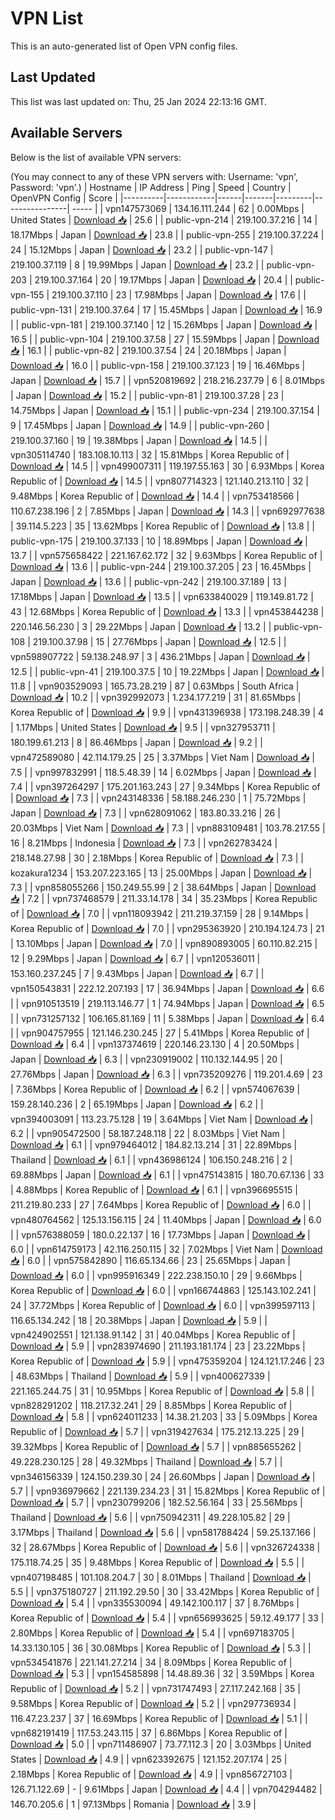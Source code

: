 # VPN List

This is an auto-generated list of Open VPN config files.

## Last Updated

This list was last updated on: Thu, 25 Jan 2024 22:13:16 GMT.

## Available Servers

Below is the list of available VPN servers:

(You may connect to any of these VPN servers with: Username: 'vpn', Password: 'vpn'.)
| Hostname | IP Address | Ping | Speed | Country | OpenVPN Config | Score |
|----------|------------|------|-------|---------|----------------| ----- |
| vpn147573069 | 134.16.111.244 | 62 | 0.00Mbps | United States | [Download 📥](./configs/server_0_US.ovpn) | 25.6 |
| public-vpn-214 | 219.100.37.216 | 14 | 18.17Mbps | Japan | [Download 📥](./configs/server_1_JP.ovpn) | 23.8 |
| public-vpn-255 | 219.100.37.224 | 24 | 15.12Mbps | Japan | [Download 📥](./configs/server_2_JP.ovpn) | 23.2 |
| public-vpn-147 | 219.100.37.119 | 8 | 19.99Mbps | Japan | [Download 📥](./configs/server_3_JP.ovpn) | 23.2 |
| public-vpn-203 | 219.100.37.164 | 20 | 19.17Mbps | Japan | [Download 📥](./configs/server_4_JP.ovpn) | 20.4 |
| public-vpn-155 | 219.100.37.110 | 23 | 17.98Mbps | Japan | [Download 📥](./configs/server_5_JP.ovpn) | 17.6 |
| public-vpn-131 | 219.100.37.64 | 17 | 15.45Mbps | Japan | [Download 📥](./configs/server_6_JP.ovpn) | 16.9 |
| public-vpn-181 | 219.100.37.140 | 12 | 15.26Mbps | Japan | [Download 📥](./configs/server_7_JP.ovpn) | 16.5 |
| public-vpn-104 | 219.100.37.58 | 27 | 15.59Mbps | Japan | [Download 📥](./configs/server_8_JP.ovpn) | 16.1 |
| public-vpn-82 | 219.100.37.54 | 24 | 20.18Mbps | Japan | [Download 📥](./configs/server_9_JP.ovpn) | 16.0 |
| public-vpn-158 | 219.100.37.123 | 19 | 16.46Mbps | Japan | [Download 📥](./configs/server_10_JP.ovpn) | 15.7 |
| vpn520819692 | 218.216.237.79 | 6 | 8.01Mbps | Japan | [Download 📥](./configs/server_11_JP.ovpn) | 15.2 |
| public-vpn-81 | 219.100.37.28 | 23 | 14.75Mbps | Japan | [Download 📥](./configs/server_12_JP.ovpn) | 15.1 |
| public-vpn-234 | 219.100.37.154 | 9 | 17.45Mbps | Japan | [Download 📥](./configs/server_13_JP.ovpn) | 14.9 |
| public-vpn-260 | 219.100.37.160 | 19 | 19.38Mbps | Japan | [Download 📥](./configs/server_14_JP.ovpn) | 14.5 |
| vpn305114740 | 183.108.10.113 | 32 | 15.81Mbps | Korea Republic of | [Download 📥](./configs/server_15_KR.ovpn) | 14.5 |
| vpn499007311 | 119.197.55.163 | 30 | 6.93Mbps | Korea Republic of | [Download 📥](./configs/server_16_KR.ovpn) | 14.5 |
| vpn807714323 | 121.140.213.110 | 32 | 9.48Mbps | Korea Republic of | [Download 📥](./configs/server_17_KR.ovpn) | 14.4 |
| vpn753418566 | 110.67.238.196 | 2 | 7.85Mbps | Japan | [Download 📥](./configs/server_18_JP.ovpn) | 14.3 |
| vpn692977638 | 39.114.5.223 | 35 | 13.62Mbps | Korea Republic of | [Download 📥](./configs/server_19_KR.ovpn) | 13.8 |
| public-vpn-175 | 219.100.37.133 | 10 | 18.89Mbps | Japan | [Download 📥](./configs/server_20_JP.ovpn) | 13.7 |
| vpn575658422 | 221.167.62.172 | 32 | 9.63Mbps | Korea Republic of | [Download 📥](./configs/server_21_KR.ovpn) | 13.6 |
| public-vpn-244 | 219.100.37.205 | 23 | 16.45Mbps | Japan | [Download 📥](./configs/server_22_JP.ovpn) | 13.6 |
| public-vpn-242 | 219.100.37.189 | 13 | 17.18Mbps | Japan | [Download 📥](./configs/server_23_JP.ovpn) | 13.5 |
| vpn633840029 | 119.149.81.72 | 43 | 12.68Mbps | Korea Republic of | [Download 📥](./configs/server_24_KR.ovpn) | 13.3 |
| vpn453844238 | 220.146.56.230 | 3 | 29.22Mbps | Japan | [Download 📥](./configs/server_25_JP.ovpn) | 13.2 |
| public-vpn-108 | 219.100.37.98 | 15 | 27.76Mbps | Japan | [Download 📥](./configs/server_26_JP.ovpn) | 12.5 |
| vpn598907722 | 59.138.248.97 | 3 | 436.21Mbps | Japan | [Download 📥](./configs/server_27_JP.ovpn) | 12.5 |
| public-vpn-41 | 219.100.37.5 | 10 | 19.22Mbps | Japan | [Download 📥](./configs/server_28_JP.ovpn) | 11.8 |
| vpn903529093 | 165.73.28.219 | 87 | 0.63Mbps | South Africa | [Download 📥](./configs/server_29_ZA.ovpn) | 10.2 |
| vpn392992073 | 1.234.177.219 | 31 | 81.65Mbps | Korea Republic of | [Download 📥](./configs/server_30_KR.ovpn) | 9.9 |
| vpn431396938 | 173.198.248.39 | 4 | 1.17Mbps | United States | [Download 📥](./configs/server_31_US.ovpn) | 9.5 |
| vpn327953711 | 180.199.61.213 | 8 | 86.46Mbps | Japan | [Download 📥](./configs/server_32_JP.ovpn) | 9.2 |
| vpn472589080 | 42.114.179.25 | 25 | 3.37Mbps | Viet Nam | [Download 📥](./configs/server_33_VN.ovpn) | 7.5 |
| vpn997832991 | 118.5.48.39 | 14 | 6.02Mbps | Japan | [Download 📥](./configs/server_34_JP.ovpn) | 7.4 |
| vpn397264297 | 175.201.163.243 | 27 | 9.34Mbps | Korea Republic of | [Download 📥](./configs/server_35_KR.ovpn) | 7.3 |
| vpn243148336 | 58.188.246.230 | 1 | 75.72Mbps | Japan | [Download 📥](./configs/server_36_JP.ovpn) | 7.3 |
| vpn628091062 | 183.80.33.216 | 26 | 20.03Mbps | Viet Nam | [Download 📥](./configs/server_37_VN.ovpn) | 7.3 |
| vpn883109481 | 103.78.217.55 | 16 | 8.21Mbps | Indonesia | [Download 📥](./configs/server_38_ID.ovpn) | 7.3 |
| vpn262783424 | 218.148.27.98 | 30 | 2.18Mbps | Korea Republic of | [Download 📥](./configs/server_39_KR.ovpn) | 7.3 |
| kozakura1234 | 153.207.223.165 | 13 | 25.00Mbps | Japan | [Download 📥](./configs/server_40_JP.ovpn) | 7.3 |
| vpn858055266 | 150.249.55.99 | 2 | 38.64Mbps | Japan | [Download 📥](./configs/server_41_JP.ovpn) | 7.2 |
| vpn737468579 | 211.33.14.178 | 34 | 35.23Mbps | Korea Republic of | [Download 📥](./configs/server_42_KR.ovpn) | 7.0 |
| vpn118093942 | 211.219.37.159 | 28 | 9.14Mbps | Korea Republic of | [Download 📥](./configs/server_43_KR.ovpn) | 7.0 |
| vpn295363920 | 210.194.124.73 | 21 | 13.10Mbps | Japan | [Download 📥](./configs/server_44_JP.ovpn) | 7.0 |
| vpn890893005 | 60.110.82.215 | 12 | 9.29Mbps | Japan | [Download 📥](./configs/server_45_JP.ovpn) | 6.7 |
| vpn120536011 | 153.160.237.245 | 7 | 9.43Mbps | Japan | [Download 📥](./configs/server_46_JP.ovpn) | 6.7 |
| vpn150543831 | 222.12.207.193 | 17 | 36.94Mbps | Japan | [Download 📥](./configs/server_47_JP.ovpn) | 6.6 |
| vpn910513519 | 219.113.146.77 | 1 | 74.94Mbps | Japan | [Download 📥](./configs/server_48_JP.ovpn) | 6.5 |
| vpn731257132 | 106.165.81.169 | 11 | 5.38Mbps | Japan | [Download 📥](./configs/server_49_JP.ovpn) | 6.4 |
| vpn904757955 | 121.146.230.245 | 27 | 5.41Mbps | Korea Republic of | [Download 📥](./configs/server_50_KR.ovpn) | 6.4 |
| vpn137374619 | 220.146.23.130 | 4 | 20.50Mbps | Japan | [Download 📥](./configs/server_51_JP.ovpn) | 6.3 |
| vpn230919002 | 110.132.144.95 | 20 | 27.76Mbps | Japan | [Download 📥](./configs/server_52_JP.ovpn) | 6.3 |
| vpn735209276 | 119.201.4.69 | 23 | 7.36Mbps | Korea Republic of | [Download 📥](./configs/server_53_KR.ovpn) | 6.2 |
| vpn574067639 | 159.28.140.236 | 2 | 65.19Mbps | Japan | [Download 📥](./configs/server_54_JP.ovpn) | 6.2 |
| vpn394003091 | 113.23.75.128 | 19 | 3.64Mbps | Viet Nam | [Download 📥](./configs/server_55_VN.ovpn) | 6.2 |
| vpn905472500 | 58.187.248.118 | 22 | 8.03Mbps | Viet Nam | [Download 📥](./configs/server_56_VN.ovpn) | 6.1 |
| vpn979464012 | 184.82.13.214 | 31 | 22.89Mbps | Thailand | [Download 📥](./configs/server_57_TH.ovpn) | 6.1 |
| vpn436986124 | 106.150.248.216 | 2 | 69.88Mbps | Japan | [Download 📥](./configs/server_58_JP.ovpn) | 6.1 |
| vpn475143815 | 180.70.67.136 | 33 | 4.88Mbps | Korea Republic of | [Download 📥](./configs/server_59_KR.ovpn) | 6.1 |
| vpn396695515 | 211.219.80.233 | 27 | 7.64Mbps | Korea Republic of | [Download 📥](./configs/server_60_KR.ovpn) | 6.0 |
| vpn480764562 | 125.13.156.115 | 24 | 11.40Mbps | Japan | [Download 📥](./configs/server_61_JP.ovpn) | 6.0 |
| vpn576388059 | 180.0.22.137 | 16 | 17.73Mbps | Japan | [Download 📥](./configs/server_62_JP.ovpn) | 6.0 |
| vpn614759173 | 42.116.250.115 | 32 | 7.02Mbps | Viet Nam | [Download 📥](./configs/server_63_VN.ovpn) | 6.0 |
| vpn575842890 | 116.65.134.66 | 23 | 25.65Mbps | Japan | [Download 📥](./configs/server_64_JP.ovpn) | 6.0 |
| vpn995916349 | 222.238.150.10 | 29 | 9.66Mbps | Korea Republic of | [Download 📥](./configs/server_65_KR.ovpn) | 6.0 |
| vpn166744863 | 125.143.102.241 | 24 | 37.72Mbps | Korea Republic of | [Download 📥](./configs/server_66_KR.ovpn) | 6.0 |
| vpn399597113 | 116.65.134.242 | 18 | 20.38Mbps | Japan | [Download 📥](./configs/server_67_JP.ovpn) | 5.9 |
| vpn424902551 | 121.138.91.142 | 31 | 40.04Mbps | Korea Republic of | [Download 📥](./configs/server_68_KR.ovpn) | 5.9 |
| vpn283974690 | 211.193.181.174 | 23 | 23.22Mbps | Korea Republic of | [Download 📥](./configs/server_69_KR.ovpn) | 5.9 |
| vpn475359204 | 124.121.17.246 | 23 | 48.63Mbps | Thailand | [Download 📥](./configs/server_70_TH.ovpn) | 5.9 |
| vpn400627339 | 221.165.244.75 | 31 | 10.95Mbps | Korea Republic of | [Download 📥](./configs/server_71_KR.ovpn) | 5.8 |
| vpn828291202 | 118.217.32.241 | 29 | 8.85Mbps | Korea Republic of | [Download 📥](./configs/server_72_KR.ovpn) | 5.8 |
| vpn624011233 | 14.38.21.203 | 33 | 5.09Mbps | Korea Republic of | [Download 📥](./configs/server_73_KR.ovpn) | 5.7 |
| vpn319427634 | 175.212.13.225 | 29 | 39.32Mbps | Korea Republic of | [Download 📥](./configs/server_74_KR.ovpn) | 5.7 |
| vpn885655262 | 49.228.230.125 | 28 | 49.32Mbps | Thailand | [Download 📥](./configs/server_75_TH.ovpn) | 5.7 |
| vpn346156339 | 124.150.239.30 | 24 | 26.60Mbps | Japan | [Download 📥](./configs/server_76_JP.ovpn) | 5.7 |
| vpn936979662 | 221.139.234.23 | 31 | 15.82Mbps | Korea Republic of | [Download 📥](./configs/server_77_KR.ovpn) | 5.7 |
| vpn230799206 | 182.52.56.164 | 33 | 25.56Mbps | Thailand | [Download 📥](./configs/server_78_TH.ovpn) | 5.6 |
| vpn750942311 | 49.228.105.82 | 29 | 3.17Mbps | Thailand | [Download 📥](./configs/server_79_TH.ovpn) | 5.6 |
| vpn581788424 | 59.25.137.166 | 32 | 28.67Mbps | Korea Republic of | [Download 📥](./configs/server_80_KR.ovpn) | 5.6 |
| vpn326724338 | 175.118.74.25 | 35 | 9.48Mbps | Korea Republic of | [Download 📥](./configs/server_81_KR.ovpn) | 5.5 |
| vpn407198485 | 101.108.204.7 | 30 | 8.01Mbps | Thailand | [Download 📥](./configs/server_82_TH.ovpn) | 5.5 |
| vpn375180727 | 211.192.29.50 | 30 | 33.42Mbps | Korea Republic of | [Download 📥](./configs/server_83_KR.ovpn) | 5.4 |
| vpn335530094 | 49.142.100.117 | 37 | 8.76Mbps | Korea Republic of | [Download 📥](./configs/server_84_KR.ovpn) | 5.4 |
| vpn656993625 | 59.12.49.177 | 33 | 2.80Mbps | Korea Republic of | [Download 📥](./configs/server_85_KR.ovpn) | 5.4 |
| vpn697183705 | 14.33.130.105 | 36 | 30.08Mbps | Korea Republic of | [Download 📥](./configs/server_86_KR.ovpn) | 5.3 |
| vpn534541876 | 221.141.27.214 | 34 | 8.09Mbps | Korea Republic of | [Download 📥](./configs/server_87_KR.ovpn) | 5.3 |
| vpn154585898 | 14.48.89.36 | 32 | 3.59Mbps | Korea Republic of | [Download 📥](./configs/server_88_KR.ovpn) | 5.2 |
| vpn731747493 | 27.117.242.168 | 35 | 9.58Mbps | Korea Republic of | [Download 📥](./configs/server_89_KR.ovpn) | 5.2 |
| vpn297736934 | 116.47.23.237 | 37 | 16.69Mbps | Korea Republic of | [Download 📥](./configs/server_90_KR.ovpn) | 5.1 |
| vpn682191419 | 117.53.243.115 | 37 | 6.86Mbps | Korea Republic of | [Download 📥](./configs/server_91_KR.ovpn) | 5.0 |
| vpn711486907 | 73.77.112.3 | 20 | 3.03Mbps | United States | [Download 📥](./configs/server_92_US.ovpn) | 4.9 |
| vpn623392675 | 121.152.207.174 | 25 | 2.18Mbps | Korea Republic of | [Download 📥](./configs/server_93_KR.ovpn) | 4.9 |
| vpn856727103 | 126.71.122.69 | - | 9.61Mbps | Japan | [Download 📥](./configs/server_94_JP.ovpn) | 4.4 |
| vpn704294482 | 146.70.205.6 | 1 | 97.13Mbps | Romania | [Download 📥](./configs/server_95_RO.ovpn) | 3.9 |
